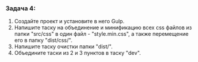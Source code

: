 ### Задача 4: 

1. Создайте проект и установите в него Gulp.
2. Напишите таску на объединение и минификацию всех css файлов из папки "src/css" в один файл - "style.min.css", а также перемещение его в папку "dist/css/".
3. Напишите таску очистки папки "dist/".
4. Объедините таски из 2 и 3 пунктов в таску "dev".
